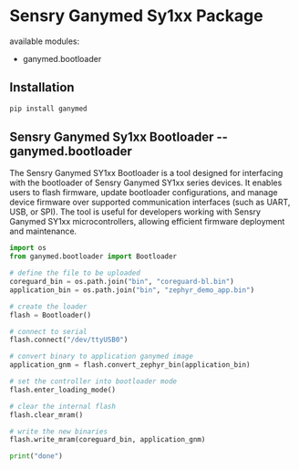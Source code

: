 # Sensry Ganymed Sy1xx Package

available modules:

* ganymed.bootloader

## Installation

```bash
pip install ganymed
```


## Sensry Ganymed Sy1xx Bootloader -- ganymed.bootloader

The Sensry Ganymed SY1xx Bootloader is a tool designed for interfacing with the bootloader of Sensry Ganymed SY1xx series devices. It enables users to flash firmware, update bootloader configurations, and manage device firmware over supported communication interfaces (such as UART, USB, or SPI). The tool is useful for developers working with Sensry Ganymed SY1xx microcontrollers, allowing efficient firmware deployment and maintenance. 


```python
import os
from ganymed.bootloader import Bootloader

# define the file to be uploaded
coreguard_bin = os.path.join("bin", "coreguard-bl.bin")
application_bin = os.path.join("bin", "zephyr_demo_app.bin")

# create the loader
flash = Bootloader()

# connect to serial
flash.connect("/dev/ttyUSB0")

# convert binary to application ganymed image
application_gnm = flash.convert_zephyr_bin(application_bin)

# set the controller into bootloader mode
flash.enter_loading_mode()

# clear the internal flash
flash.clear_mram()

# write the new binaries
flash.write_mram(coreguard_bin, application_gnm)

print("done")
```



